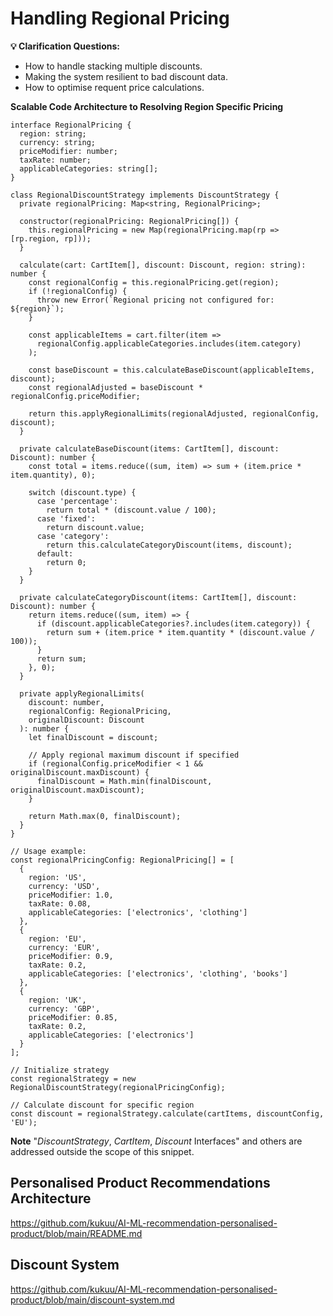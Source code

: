 # Handling Regional Pricing 

**💡 Clarification  Questions:**

- How to handle stacking multiple discounts.
- Making the system resilient to bad discount data.
- How to optimise requent price calculations.


**Scalable Code Architecture to Resolving Region Specific Pricing**

```
interface RegionalPricing {
  region: string;
  currency: string;
  priceModifier: number;
  taxRate: number;
  applicableCategories: string[];
}

class RegionalDiscountStrategy implements DiscountStrategy {
  private regionalPricing: Map<string, RegionalPricing>;
  
  constructor(regionalPricing: RegionalPricing[]) {
    this.regionalPricing = new Map(regionalPricing.map(rp => [rp.region, rp]));
  }

  calculate(cart: CartItem[], discount: Discount, region: string): number {
    const regionalConfig = this.regionalPricing.get(region);
    if (!regionalConfig) {
      throw new Error(`Regional pricing not configured for: ${region}`);
    }

    const applicableItems = cart.filter(item => 
      regionalConfig.applicableCategories.includes(item.category)
    );

    const baseDiscount = this.calculateBaseDiscount(applicableItems, discount);
    const regionalAdjusted = baseDiscount * regionalConfig.priceModifier;
    
    return this.applyRegionalLimits(regionalAdjusted, regionalConfig, discount);
  }

  private calculateBaseDiscount(items: CartItem[], discount: Discount): number {
    const total = items.reduce((sum, item) => sum + (item.price * item.quantity), 0);
    
    switch (discount.type) {
      case 'percentage':
        return total * (discount.value / 100);
      case 'fixed':
        return discount.value;
      case 'category':
        return this.calculateCategoryDiscount(items, discount);
      default:
        return 0;
    }
  }

  private calculateCategoryDiscount(items: CartItem[], discount: Discount): number {
    return items.reduce((sum, item) => {
      if (discount.applicableCategories?.includes(item.category)) {
        return sum + (item.price * item.quantity * (discount.value / 100));
      }
      return sum;
    }, 0);
  }

  private applyRegionalLimits(
    discount: number, 
    regionalConfig: RegionalPricing, 
    originalDiscount: Discount
  ): number {
    let finalDiscount = discount;
    
    // Apply regional maximum discount if specified
    if (regionalConfig.priceModifier < 1 && originalDiscount.maxDiscount) {
      finalDiscount = Math.min(finalDiscount, originalDiscount.maxDiscount);
    }
    
    return Math.max(0, finalDiscount);
  }
}

// Usage example:
const regionalPricingConfig: RegionalPricing[] = [
  {
    region: 'US',
    currency: 'USD',
    priceModifier: 1.0,
    taxRate: 0.08,
    applicableCategories: ['electronics', 'clothing']
  },
  {
    region: 'EU',
    currency: 'EUR', 
    priceModifier: 0.9,
    taxRate: 0.2,
    applicableCategories: ['electronics', 'clothing', 'books']
  },
  {
    region: 'UK',
    currency: 'GBP',
    priceModifier: 0.85,
    taxRate: 0.2,
    applicableCategories: ['electronics']
  }
];

// Initialize strategy
const regionalStrategy = new RegionalDiscountStrategy(regionalPricingConfig);

// Calculate discount for specific region
const discount = regionalStrategy.calculate(cartItems, discountConfig, 'EU');

```

**Note** "_DiscountStrategy_, _CartItem_, _Discount_ Interfaces" and others are addressed outside the scope of this snippet.

## Personalised Product Recommendations Architecture
https://github.com/kukuu/AI-ML-recommendation-personalised-product/blob/main/README.md

## Discount System
https://github.com/kukuu/AI-ML-recommendation-personalised-product/blob/main/discount-system.md


